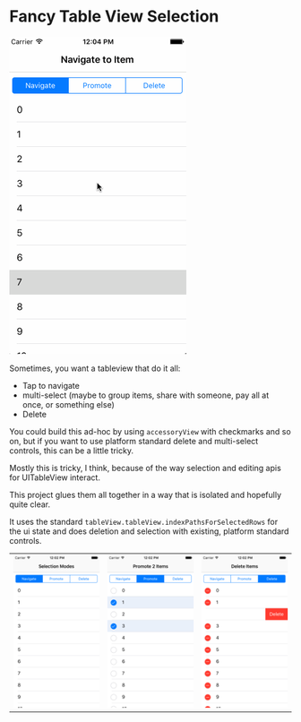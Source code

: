 # Fancy Table View Selection

![animation](/fancyTableViewSelection/_screenshots/TVCfancySelection.gif?raw=true)

Sometimes, you want a tableview that do it all:

* Tap to navigate
* multi-select (maybe to group items, share with someone, pay all at once, or something else)
* Delete

You could build this ad-hoc by using `accessoryView` with checkmarks and so on, but if you want to use platform standard delete and multi-select controls, this can be a little tricky.

Mostly this is tricky, I think, because of the way selection and editing apis for UITableView interact.

This project glues them all together in a way that is isolated and hopefully quite clear.

It uses the standard `tableView.tableView.indexPathsForSelectedRows` for the ui state and does deletion and selection with existing, platform standard controls.

||||
| --- | --- | --- |
|![navigate](/fancyTableViewSelection/_screenshots/1.png?raw=true)|![select](/fancyTableViewSelection/_screenshots/2.png?raw=true)|![delete](/fancyTableViewSelection/_screenshots/3.png?raw=true)|
